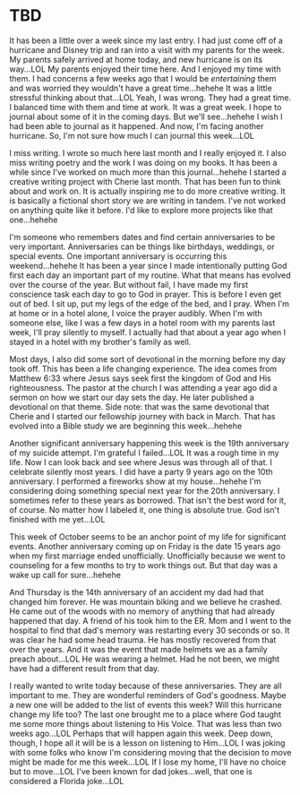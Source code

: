 # TBD

It has been a little over a week since my last entry. I had just come off of a hurricane and Disney trip and ran into a visit with my parents for the week. My parents safely arrived at home today, and new hurricane is on its way...LOL My parents enjoyed their time here. And I enjoyed my time with them. I had concerns a few weeks ago that I would be *entertaining* them and was worried they wouldn't have a great time...hehehe It was a little stressful thinking about that...LOL Yeah, I was wrong. They had a great time. I balanced time with them and time at work. It was a great week. I hope to journal about some of it in the coming days. But we'll see...hehehe I wish I had been able to journal as it happened. And now, I'm facing another hurricane. So, I'm not sure how much I can journal this week...LOL

I miss writing. I wrote so much here last month and I really enjoyed it. I also miss writing poetry and the work I was doing on my books. It has been a while since I've worked on much more than this journal...hehehe I started a creative writing project with Cherie last month. That has been fun to think about and work on. It is actually inspiring me to do more creative writing. It is basically a fictional short story we are writing in tandem. I've not worked on anything quite like it before. I'd like to explore more projects like that one...hehehe

I'm someone who remembers dates and find certain anniversaries to be very important. Anniversaries can be things like birthdays, weddings, or special events. One important anniversary is occurring this weekend...hehehe It has been a year since I made intentionally putting God first each day an important part of my routine. What that means has evolved over the course of the year. But without fail, I have made my first conscience task each day to go to God in prayer. This is before I even get out of bed. I sit up, put my legs of the edge of the bed, and I pray. When I'm at home or in a hotel alone, I voice the prayer audibly. When I'm with someone else, like I was a few days in a hotel room with my parents last week, I'll pray silently to myself. I actually had that about a year ago when I stayed in a hotel with my brother's family as well.

Most days, I also did some sort of devotional in the morning before my day took off. This has been a life changing experience. The idea comes from Matthew 6:33 where Jesus says seek first the kingdom of God and His righteousness. The pastor at the church I was attending a year ago did a sermon on how we start our day sets the day. He later published a devotional on that theme. Side note: that was the same devotional that Cherie and I started our fellowship journey with back in March. That has evolved into a Bible study we are beginning this week...hehehe

Another significant anniversary happening this week is the 19th anniversary of my suicide attempt. I'm grateful I failed...LOL It was a rough time in my life. Now I can look back and see where Jesus was through all of that. I celebrate silently most years. I did have a party 9 years ago on the 10th anniversary. I performed a fireworks show at my house...hehehe I'm considering doing something special next year for the 20th anniversary. I sometimes refer to these years as borrowed. That isn't the best word for it, of course. No matter how I labeled it, one thing is absolute true. God isn't finished with me yet...LOL

This week of October seems to be an anchor point of my life for significant events. Another anniversary coming up on Friday is the date 15 years ago when my first marriage ended unofficially. Unofficially because we went to counseling for a few months to try to work things out. But that day was a wake up call for sure...hehehe

And Thursday is the 14th anniversary of an accident my dad had that changed him forever. He was mountain biking and we believe he crashed. He came out of the woods with no memory of anything that had already happened that day. A friend of his took him to the ER. Mom and I went to the hospital to find that dad's memory was restarting every 30 seconds or so. It was clear he had some head trauma. He has mostly recovered from that over the years. And it was the event that made helmets we as a family preach about...LOL He was wearing a helmet. Had he not been, we might have had a different result from that day.

I really wanted to write today because of these anniversaries. They are all important to me. They are wonderful reminders of God's goodness. Maybe a new one will be added to the list of events this week? Will this hurricane change my life too? The last one brought me to a place where God taught me some more things about listening to His Voice. That was less than two weeks ago...LOL Perhaps that will happen again this week. Deep down, though, I hope all it will be is a lesson on listening to Him...LOL I was joking with some folks who know I'm considering moving that the decision to move might be made for me this week...LOL If I lose my home, I'll have no choice but to move...LOL I've been known for dad jokes...well, that one is considered a Florida joke...LOL